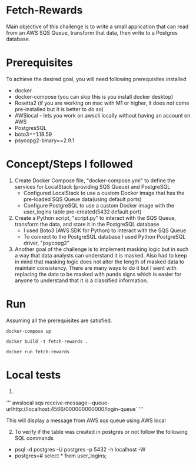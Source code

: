# Fetch-Rewards

Main objective of this challenge is to write a small application that can read from an AWS SQS Queue, transform that data, then write to a Postgres database.

# Prerequisites
To achieve the desired goal, you will need following prerequisites installed
* docker
* docker-compose (you can skip this is you install docker desktop)
* Rosetta2 (if you are working on mac with M1 or higher, it does not come pre-installed but it is better to do so)
* AWSlocal - lets you work on awscli locally without having an account on AWS
* PostgresSQL
* boto3==1.18.59
* psycopg2-binary==2.9.1

# Concept/Steps I followed

1. Create Docker Compose file, "docker-compose.yml" to define the services for LocalStack (providing SQS Queue) and PostgreSQL
   * Configured LocalStack to use a custom Docker image that has the pre-loaded SQS Queue data(using default ports)
   * Configure PostgreSQL to use a custom Docker image with the user_logins table pre-created(5432 default port)
2. Create a Python script, "script.py" to interact with the SQS Queue, transform the data, and store it in the PostgreSQL database
   * I used Boto3 (AWS SDK for Python) to interact with the SQS Queue
   * To connect to the PostgreSQL database I used Python PostgreSQL driver, "psycopg2"
3. Another goal of the challenge is to implement masking logic but in such a way that data analysts can understand it is masked. Also had to keep in mind that masking logic does not alter the length of masked data to maintain consistency. There are many ways to do it but I went with replacing the data to be masked with punds signs which is easier for anyone to understand that it is a classified information.

# Run
Assuming all the prerequisites are satisfied.
```
docker-compose up
```

```
docker build -t fetch-rewards .
```

```
docker run fetch-rewards
```

# Local tests

1.
'''
awslocal sqs receive-message--queue-urlhttp://localhost:4566/000000000000/login-queue`
'''

This will display a message from AWS sqs queue using AWS local

2. To verify if the table was created in postgres or not follow the following SQL commands

  * psql -d postgres -U postgres  -p 5432 -h localhost -W
  * postgres=# select * from user_logins;

 
